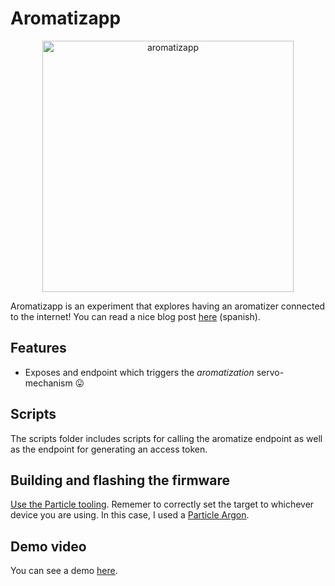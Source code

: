 # Aromatizapp

<p align="center">
  <img width="402" alt="aromatizapp" src="https://user-images.githubusercontent.com/10622989/140662899-a6a0ac63-cd75-4ff9-ada4-47f264992088.png">
</p>

Aromatizapp is an experiment that explores having an aromatizer connected to the internet! You can read a nice blog post [here]() (spanish).

## Features

- Exposes and endpoint which triggers the _aromatization_ servo-mechanism 😛


## Scripts

The scripts folder includes scripts for calling the aromatize endpoint as well as the endpoint for generating an access token.


## Building and flashing the firmware

[Use the Particle tooling](https://docs.particle.io/tutorials/developer-tools/workbench/). Rememer to correctly set the target to whichever device you are using. In this case, I used a [Particle Argon](https://docs.particle.io/argon/).

## Demo video
You can see a demo [here](https://vimeo.com/643280797).
